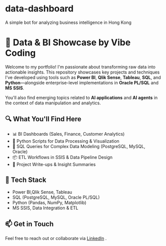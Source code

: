# data-dashboard
A simple bot for analyzing business intelligence in Hong Kong

# 🧠 Data & BI Showcase by Vibe Coding

Welcome to my portfolio! I'm passionate about transforming raw data into actionable insights. This repository showcases key projects and techniques I've developed using tools such as **Power BI**, **Qlik Sense**, **Tableau**, **SQL**, and **Python**—alongside enterprise-level implementations in **Oracle PL/SQL** and **MS SSIS**. 

You'll also find emerging topics related to **AI applications** and **AI agents** in the context of data manipulation and analytics.


## 🔍 What You'll Find Here
- 📊 BI Dashboards (Sales, Finance, Customer Analytics)
- 🐍 Python Scripts for Data Processing & Visualization
- 🧮 SQL Queries for Complex Data Modeling (PostgreSQL, MySQL, Oracle)
- 📦 ETL Workflows in SSIS & Data Pipeline Design
- 📁 Project Write-ups & Insight Summaries

## 🚀 Tech Stack
- Power BI,Qlik Sense, Tableau
- SQL (PostgreSQL, MySQL, Oracle PL/SQL)
- Python (Pandas, NumPy, Matplotlib)
- MS SSIS, Data Integration & ETL

## 📫 Get in Touch
Feel free to reach out or collaborate via [LinkedIn](https://www.linkedin.com/in/vick-lam-data-bi/) . 

